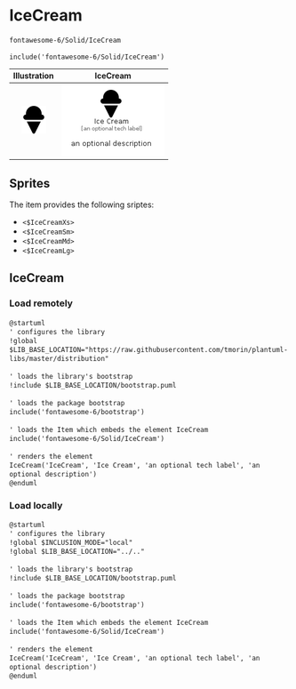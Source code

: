 # IceCream


```text
fontawesome-6/Solid/IceCream
```

```text
include('fontawesome-6/Solid/IceCream')
```



| Illustration | IceCream |
| :---: | :---: |
| ![illustration for Illustration](../../fontawesome-6/Solid/IceCream.png) | ![illustration for IceCream](../../fontawesome-6/Solid/IceCream.Local.png) |



## Sprites
The item provides the following sriptes:

- `<$IceCreamXs>`
- `<$IceCreamSm>`
- `<$IceCreamMd>`
- `<$IceCreamLg>`





## IceCream

### Load remotely
```plantuml
@startuml
' configures the library
!global $LIB_BASE_LOCATION="https://raw.githubusercontent.com/tmorin/plantuml-libs/master/distribution"

' loads the library's bootstrap
!include $LIB_BASE_LOCATION/bootstrap.puml

' loads the package bootstrap
include('fontawesome-6/bootstrap')

' loads the Item which embeds the element IceCream
include('fontawesome-6/Solid/IceCream')

' renders the element
IceCream('IceCream', 'Ice Cream', 'an optional tech label', 'an optional description')
@enduml
```

### Load locally
```plantuml
@startuml
' configures the library
!global $INCLUSION_MODE="local"
!global $LIB_BASE_LOCATION="../.."

' loads the library's bootstrap
!include $LIB_BASE_LOCATION/bootstrap.puml

' loads the package bootstrap
include('fontawesome-6/bootstrap')

' loads the Item which embeds the element IceCream
include('fontawesome-6/Solid/IceCream')

' renders the element
IceCream('IceCream', 'Ice Cream', 'an optional tech label', 'an optional description')
@enduml
```


